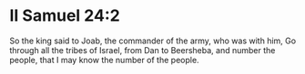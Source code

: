 # II Samuel 24:2

So the king said to Joab, the commander of the army, who was with him, Go through all the tribes of Israel, from Dan to Beersheba, and number the people, that I may know the number of the people.
